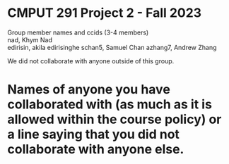 # CMPUT 291 Project 2 - Fall 2023  
Group member names and ccids (3-4 members)  
  nad, Khym Nad  
  edirisin, akila edirisinghe
  schan5, Samuel Chan
  azhang7, Andrew Zhang

  We did not collaborate with anyone outside of this group.

# Names of anyone you have collaborated with (as much as it is allowed within the course policy) or a line saying that you did not collaborate with anyone else.  
